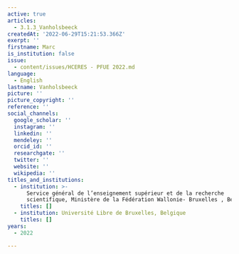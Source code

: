 ```yaml
---
active: true
articles:
  - 3.1.3_Vanholsbeeck
createdAt: '2022-06-29T15:21:53.366Z'
exerpt: ''
firstname: Marc
is_institution: false
issue:
  - content/issues/HCERES - PFUE 2022.md
language:
  - English
lastname: Vanholsbeeck
picture: ''
picture_copyright: ''
reference: ''
social_channels:
  google_scholar: ''
  instagram: ''
  linkedin: ''
  mendeley: ''
  orcid_id: ''
  researchgate: ''
  twitter: ''
  website: ''
  wikipedia: ''
titles_and_institutions:
  - institution: >-
      Service général de l’enseignement supérieur et de la recherche
      scientifique, Ministère de la Fédération Wallonie- Bruxelles , Belgique
    titles: []
  - institution: Université Libre de Bruxelles, Belgique
    titles: []
years:
  - 2022

---
```

